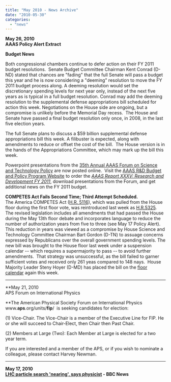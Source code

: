 ```yaml
---
title: "May 2010 - News Archive"
date: "2010-05-30"
categories: 
  - "news"
---
```


**May 26, 2010  
AAAS Policy Alert Extract**

**Budget News**

Both congressional chambers continue to defer action on their FY 2011 budget resolutions.  Senate Budget Committee Chairman Kent Conrad (D-ND) stated that chances are "fading" that the full Senate will pass a budget this year and he is now considering a "deeming" resolution to move the FY 2011 budget process along. A deeming resolution would set the discretionary spending levels for next year only, instead of the next five years as is typical in a full budget resolution. Conrad may add the deeming resolution to the supplemental defense appropriations bill scheduled for action this week. Negotiations on the House side are ongoing, but a compromise is unlikely before the Memorial Day recess.  The House and Senate have passed a final budget resolution only once, in 2008, in the last five election years.

The full Senate plans to discuss a $59 billion supplemental defense appropriations bill this week. A filibuster is expected, along with amendments to reduce or offset the cost of the bill.  The House version is in the hands of the Appropriations Committee, which may mark up the bill this week.

Powerpoint presentations from the [35th Annual AAAS Forum on Science and Technology Policy](http://www.members-aaas.org/l.jsp?d=4886.540473.654.0qmF2-9Ki) are now posted online.  Visit the [AAAS R&D Budget and Policy Program Website](http://www.members-aaas.org/l.jsp?d=4886.540472.654.0qmF2-9Ki) to order the _[AAAS Report XXXV: Research and Development FY 2011](http://www.members-aaas.org/l.jsp?d=4886.540471.654.0qmF2-9Ki)_, download presentations from the Forum, and get additional news on the FY 2011 budget.

**COMPETES Act Fails Second Time; Third Attempt Scheduled.**  
The America COMPETES Act ([H.R. 5116](http://www.members-aaas.org/l.jsp?d=4886.540470.654.0qmF2-9Ki)), which was pulled from the House floor during the first floor vote, was reintroduced last week as [H.R.5325](http://www.members-aaas.org/l.jsp?d=4886.540469.654.0qmF2-9Ki). The revised legislation includes all amendments that had passed the House during the May 13th floor debate and incorporates language to reduce the number of authorization years from five to three (see May 17 Policy Alert).  This reduction in years was viewed as a compromise by House Science and Technology Committee Chairman Bart Gordon (D-TN) to assuage concerns expressed by Republicans over the overall government spending levels. The new bill was brought to the House floor last week under a suspension calendar -- which requires a supermajority to pass -- to avoid further amendments.  That strategy was unsuccessful, as the bill failed to garner sufficient votes and received only 261 yeas compared to 148 nays.  House Majority Leader Steny Hoyer (D-MD) has placed the bill on the [floor calendar](http://www.members-aaas.org/l.jsp?d=4886.540468.654.0qmF2-9Ki) again this week.

* * *

**May 21, 2010  
APS Forum on International Physics  
  
**The American Physical Society Forum on International Physics  
www.**aps**.org/units/**fip**/  is seeking candidates for election:

(1) Vice-Chair. The Vice-Chair is a member of the Executive Line for FIP. He or she will succeed to Chair-Elect, then Chair then Past Chair.

(2) Members at Large (Two): Each Member at Large is elected for a two year term.

If you are interested and a member of the APS, or if you wish to nominate a colleague, please contact Harvey Newman.

* * *

**May 17, 2010  
[LHC particle search 'nearing', says physicist](http://news.bbc.co.uk/2/hi/science/nature/8685541.stm) - BBC News**
